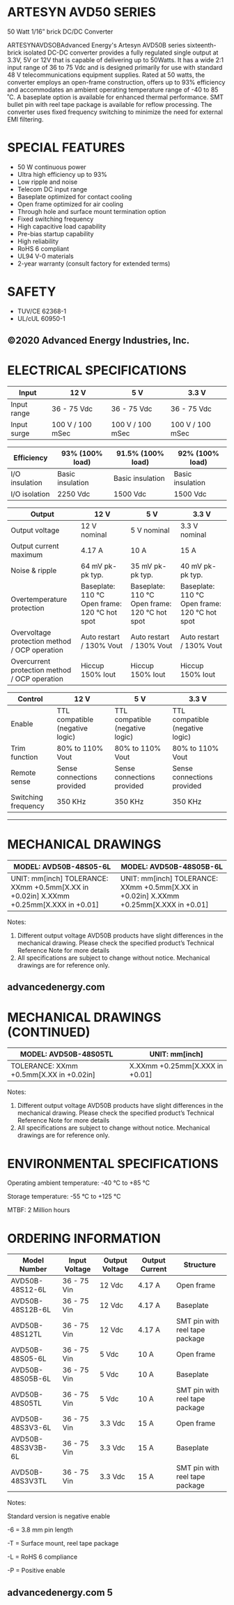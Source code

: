 # ARTESYN AVD50 SERIES

50 Watt 1/16” brick DC/DC Converter

ARTESYNAVDSOBAdvanced Energy's Artesyn AVD50B series sixteenth-brick isolated DC-DC converter provides a fully regulated single output at 3.3V, 5V or 12V that is capable of delivering up to 50Watts. It has a wide 2:1 input range of 36 to 75 Vdc and is designed primarily for use with standard 48 V telecommunications equipment supplies. Rated at 50 watts, the converter employs an open-frame construction, offers up to 93% efficiency and accommodates an ambient operating temperature range of -40 to 85 ˚C. A baseplate option is available for enhanced thermal performance. SMT bullet pin with reel tape package is available for reflow processing. The converter uses fixed frequency switching to minimize the need for external EMI filtering.

# SPECIAL FEATURES

- 50 W continuous power
- Ultra high efficiency up to 93%
- Low ripple and noise
- Telecom DC input range
- Baseplate optimized for contact cooling
- Open frame optimized for air cooling
- Through hole and surface mount termination option
- Fixed switching frequency
- High capacitive load capability
- Pre-bias startup capability
- High reliability
- RoHS 6 compliant
- UL94 V-0 materials
- 2-year warranty (consult factory for extended terms)

# SAFETY

- TUV/CE 62368-1
- UL/cUL 60950-1

©2020 Advanced Energy Industries, Inc.
---
# ELECTRICAL SPECIFICATIONS

|Input|12 V|5 V|3.3 V|
|---|---|---|---|
|Input range|36 - 75 Vdc|36 - 75 Vdc|36 - 75 Vdc|
|Input surge|100 V / 100 mSec|100 V / 100 mSec|100 V / 100 mSec|

|Efficiency|93% (100% load)|91.5% (100% load)|92% (100% load)|
|---|---|---|---|
|I/O insulation|Basic insulation|Basic insulation|Basic insulation|
|I/O isolation|2250 Vdc|1500 Vdc|1500 Vdc|

|Output|12 V|5 V|3.3 V|
|---|---|---|---|
|Output voltage|12 V nominal|5 V nominal|3.3 V nominal|
|Output current maximum|4.17 A|10 A|15 A|
|Noise & ripple|64 mV pk-pk typ.|35 mV pk-pk typ.|40 mV pk-pk typ.|
|Overtemperature protection|Baseplate: 110 °C Open frame: 120 °C hot spot|Baseplate: 110 °C Open frame: 120 °C hot spot|Baseplate: 110 °C Open frame: 120 °C hot spot|
|Overvoltage protection method / OCP operation|Auto restart / 130% Vout|Auto restart / 130% Vout|Auto restart / 130% Vout|
|Overcurrent protection method / OCP operation|Hiccup 150% Iout|Hiccup 150% Iout|Hiccup 150% Iout|

|Control|12 V|5 V|3.3 V|
|---|---|---|---|
|Enable|TTL compatible (negative logic)|TTL compatible (negative logic)|TTL compatible (negative logic)|
|Trim function|80% to 110% Vout|80% to 110% Vout|80% to 110% Vout|
|Remote sense|Sense connections provided|Sense connections provided|Sense connections provided|
|Switching frequency|350 KHz|350 KHz|350 KHz|
---
# MECHANICAL DRAWINGS

|MODEL: AVD50B-48S05-6L|MODEL: AVD50B-48S05B-6L|
|---|---|
|UNIT: mm[inch] TOLERANCE: XXmm +0.5mm[X.XX in +0.02in] X.XXmm +0.25mm[X.XXX in +0.01]|UNIT: mm[inch] TOLERANCE: XXmm +0.5mm[X.XX in +0.02in] X.XXmm +0.25mm[X.XXX in +0.01]|

Notes:

1. Different output voltage AVD50B products have slight differences in the mechanical drawing. Please check the specified product’s Technical Reference Note for more details
2. All specifications are subject to change without notice. Mechanical drawings are for reference only.

advancedenergy.com
---
# MECHANICAL DRAWINGS (CONTINUED)

|MODEL: AVD50B-48S05TL|UNIT: mm[inch]|
|---|---|
|TOLERANCE: XXmm +0.5mm[X.XX in +0.02in]|X.XXmm +0.25mm[X.XXX in +0.01]|

Notes:

1. Different output voltage AVD50B products have slight differences in the mechanical drawing. Please check the specified product’s Technical Reference Note for more details
2. All specifications are subject to change without notice. Mechanical drawings are for reference only.

# ENVIRONMENTAL SPECIFICATIONS

Operating ambient temperature: -40 °C to +85 °C

Storage temperature: -55 °C to +125 °C

MTBF: 2 Million hours

# ORDERING INFORMATION

|Model Number|Input Voltage|Output Voltage|Output Current|Structure|
|---|---|---|---|---|
|AVD50B-48S12-6L|36 - 75 Vin|12 Vdc|4.17 A|Open frame|
|AVD50B-48S12B-6L|36 - 75 Vin|12 Vdc|4.17 A|Baseplate|
|AVD50B-48S12TL|36 - 75 Vin|12 Vdc|4.17 A|SMT pin with reel tape package|
|AVD50B-48S05-6L|36 - 75 Vin|5 Vdc|10 A|Open frame|
|AVD50B-48S05B-6L|36 - 75 Vin|5 Vdc|10 A|Baseplate|
|AVD50B-48S05TL|36 - 75 Vin|5 Vdc|10 A|SMT pin with reel tape package|
|AVD50B-48S3V3-6L|36 - 75 Vin|3.3 Vdc|15 A|Open frame|
|AVD50B-48S3V3B-6L|36 - 75 Vin|3.3 Vdc|15 A|Baseplate|
|AVD50B-48S3V3TL|36 - 75 Vin|3.3 Vdc|15 A|SMT pin with reel tape package|

Notes:

Standard version is negative enable

-6 = 3.8 mm pin length

-T = Surface mount, reel tape package

-L = RoHS 6 compliance

-P = Positive enable

advancedenergy.com 5
---